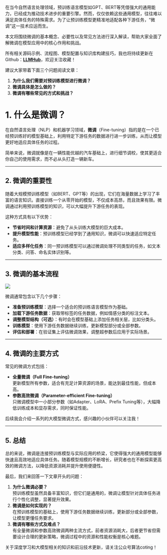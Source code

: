 

在当今自然语言处理领域，预训练语言模型如GPT、BERT等凭借强大的通用能力，已经成为推动技术进步的重要引擎。然而，仅仅依赖这些通用模型，往往难以满足具体任务的特殊需求。为了让预训练模型更精准地适配各种下游任务，“微调”这一技术应运而生。

本文将围绕微调的基本概念、必要性以及常见方法进行深入解读，帮助大家全面了解微调在模型应用中的核心作用和挑战。  

<font style="color:rgb(25, 27, 31);">所有相关源码示例、流程图、模型配置与知识库构建技巧，我也将持续更新在Github：</font>[**<font style="color:rgb(25, 27, 31);">LLMHub</font>**](https://github.com/algcoting/LLMHub)<font style="color:rgb(25, 27, 31);">，欢迎关注收藏！</font>

建议大家带着下面三个问题阅读文章：

1. **为什么我们需要对预训练模型进行微调？**
2. **微调具体是怎么做的？**
3. **微调有哪些常见的方式和挑战？**

# 1. 什么是微调？
在自然语言处理（NLP）和机器学习领域，**微调**（Fine-tuning）指的是在一个已经预训练好的模型基础上，利用特定下游任务的数据进行进一步训练，从而让模型更好地适应具体任务的过程。

简单来说，微调就像是在一辆性能优越的汽车基础上，进行细节调校，使其更适合你自己的使用需求，而不必从头打造一辆新车。

---

## 2. 微调的重要性
随着大规模预训练模型（如BERT、GPT等）的出现，它们在海量数据上学习了丰富的语言知识。直接训练一个从零开始的模型，不仅成本高昂，而且效果有限。微调通过利用预训练模型的知识，可以大幅提升下游任务的表现。

这种方式具有以下优势：

+ **节省时间和计算资源**：避免了从头训练大模型的巨大成本。
+ **提升模型性能**：预训练模型已经学到了通用知识，微调可以快速适应特定任务。
+ **适应多样化任务**：同一预训练模型可以通过微调处理不同类型的任务，如文本分类、问答、命名实体识别等。

---

## 3. 微调的基本流程
![](https://cdn.nlark.com/yuque/0/2025/png/28454971/1754983847618-afb9f53b-eb89-48b7-a937-ee2705ab3dfc.png)

微调通常包含以下几个步骤：

+ **准备预训练模型**：选择一个适合的预训练语言模型作为基础。
+ **加载下游任务数据**：获取带标签的任务数据，例如情感分类的标注文本。
+ **调整模型结构（可选）**：有时会在模型基础上添加任务相关层，比如分类头。
+ **训练模型**：使用下游任务数据继续训练，更新模型部分或全部参数。
+ **评估和部署**：在验证集上评估微调效果，调整超参数后应用于实际场景。

---

## 4. 微调的主要方式
常见的微调方式包括：

+ **全量微调（Full Fine-tuning）**  
更新模型所有参数，适合有充足计算资源的场景，能达到最佳性能，但成本高。
+ **参数高效微调（Parameter-efficient Fine-tuning）**  
只微调模型中一小部分参数（如Adapter、LoRA、Prefix Tuning等），大幅降低训练成本和显存需求，同时保证性能。

后续我会介绍一系列的大模型微调方式，感兴趣的小伙伴可以关注我！

---

## 5. 总结
总的来说，微调是连接预训练模型与实际应用的桥梁，它使得强大的通用模型能够快速且高效地适应具体任务。随着模型规模的不断增长，研究者也在不断探索更高效的微调方法，以降低资源消耗并提升使用便捷性。



最后，我们来回答一下文章开头的问题：

1. **为什么微调必要？**  
预训练模型虽然具备丰富知识，但它们是通用的，微调让模型针对具体任务进行个性化调整，显著提升效果。
2. **微调是如何实现的？**  
在预训练模型的基础上，使用下游任务数据继续训练，更新部分或全部参数，让模型更懂任务要求。
3. **微调有哪些方式及难点？**  
有全量微调和参数高效微调两种主流方式，前者资源消耗大，后者更节省但需要设计合理的更新策略，微调过程中的资源和性能权衡是核心难题。



<font style="color:rgb(25, 27, 31);">关于深度学习和大模型相关的知识和前沿技术更新，请关注公众号</font><font style="color:rgb(25, 27, 31);background-color:rgb(246, 246, 246);">算法coting</font><font style="color:rgb(25, 27, 31);">！</font>





